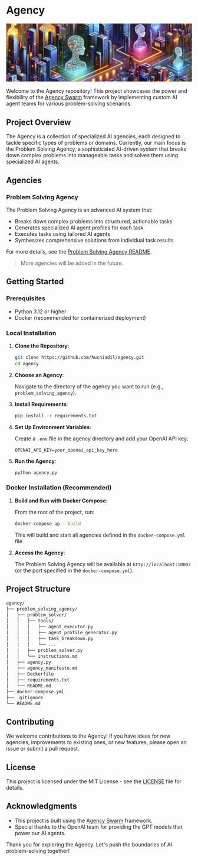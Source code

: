 # Agency

![Agency](./header.jpg)

Welcome to the Agency repository! This project showcases the power and flexibility of the [Agency Swarm](https://github.com/VRSEN/agency-swarm) framework by implementing custom AI agent teams for various problem-solving scenarios.

## Project Overview

The Agency is a collection of specialized AI agencies, each designed to tackle specific types of problems or domains. Currently, our main focus is the Problem Solving Agency, a sophisticated AI-driven system that breaks down complex problems into manageable tasks and solves them using specialized AI agents.

## Agencies

### Problem Solving Agency

The Problem Solving Agency is an advanced AI system that:

-   Breaks down complex problems into structured, actionable tasks
-   Generates specialized AI agent profiles for each task
-   Executes tasks using tailored AI agents
-   Synthesizes comprehensive solutions from individual task results

For more details, see the [Problem Solving Agency README](problem_solving_agency/README.md).

> More agencies will be added in the future.

## Getting Started

### Prerequisites

-   Python 3.12 or higher
-   Docker (recommended for containerized deployment)

### Local Installation

1. **Clone the Repository**:

    ```bash
    git clone https://github.com/husniadil/agency.git
    cd agency
    ```

2. **Choose an Agency**:

    Navigate to the directory of the agency you want to run (e.g., `problem_solving_agency`).

3. **Install Requirements**:

    ```bash
    pip install -r requirements.txt
    ```

4. **Set Up Environment Variables**:

    Create a `.env` file in the agency directory and add your OpenAI API key:

    ```
    OPENAI_API_KEY=your_openai_api_key_here
    ```

5. **Run the Agency**:

    ```bash
    python agency.py
    ```

### Docker Installation (Recommended)

1. **Build and Run with Docker Compose**:

    From the root of the project, run:

    ```bash
    docker-compose up --build
    ```

    This will build and start all agencies defined in the `docker-compose.yml` file.

2. **Access the Agency**:

    The Problem Solving Agency will be available at `http://localhost:10007` (or the port specified in the `docker-compose.yml`).

## Project Structure

```
agency/
├── problem_solving_agency/
│   ├── problem_solver/
│   │   ├── tools/
│   │   │   ├── agent_executor.py
│   │   │   ├── agent_profile_generator.py
│   │   │   ├── task_breakdown.py
│   │   │   └── ...
│   │   ├── problem_solver.py
│   │   └── instructions.md
│   ├── agency.py
│   ├── agency_manifesto.md
│   ├── Dockerfile
│   ├── requirements.txt
│   └── README.md
├── docker-compose.yml
├── .gitignore
└── README.md
```

## Contributing

We welcome contributions to the Agency! If you have ideas for new agencies, improvements to existing ones, or new features, please open an issue or submit a pull request.

## License

This project is licensed under the MIT License - see the [LICENSE](LICENSE) file for details.

## Acknowledgments

-   This project is built using the [Agency Swarm](https://github.com/VRSEN/agency-swarm) framework.
-   Special thanks to the OpenAI team for providing the GPT models that power our AI agents.

Thank you for exploring the Agency. Let's push the boundaries of AI problem-solving together!

